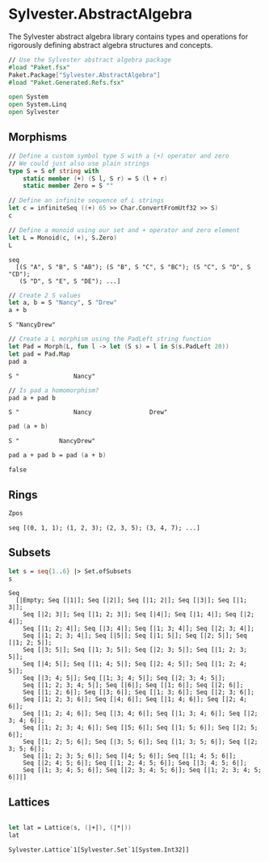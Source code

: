 # Sylvester.AbstractAlgebra
The Sylvester abstract algebra library contains types and operations for rigorously defining abstract algebra structures and concepts.

```fsharp
// Use the Sylvester abstract algebra package
#load "Paket.fsx"
Paket.Package["Sylvester.AbstractAlgebra"] 
#load "Paket.Generated.Refs.fsx"

open System 
open System.Linq
open Sylvester
```

## Morphisms

```fsharp
// Define a custom symbol type S with a (+) operator and zero
// We could just also use plain strings
type S = S of string with
    static member (+) (S l, S r) = S (l + r)
    static member Zero = S ""

// Define an infinite sequence of L strings
let c = infiniteSeq ((+) 65 >> Char.ConvertFromUtf32 >> S)
c
```


```fsharp
// Define a monoid using our set and + operator and zero element
let L = Monoid(c, (+), S.Zero)
L
```




    seq
      [(S "A", S "B", S "AB"); (S "B", S "C", S "BC"); (S "C", S "D", S "CD");
       (S "D", S "E", S "DE"); ...]




```fsharp
// Create 2 S values
let a, b = S "Nancy", S "Drew"
a + b
```




    S "NancyDrew"




```fsharp
// Create a L morphism using the PadLeft string function
let Pad = Morph(L, fun l -> let (S s) = l in S(s.PadLeft 20))
let pad = Pad.Map
pad a
```




    S "               Nancy"




```fsharp
// Is pad a homomorphism?
pad a + pad b
```




    S "               Nancy                Drew"




```fsharp
pad (a + b)
```




    S "           NancyDrew"




```fsharp
pad a + pad b = pad (a + b)
```




    false



## Rings
```fsharp
Zpos
```




    seq [(0, 1, 1); (1, 2, 3); (2, 3, 5); (3, 4, 7); ...]


## Subsets

```fsharp
let s = seq{1..6} |> Set.ofSubsets
s
```




    Seq
      [|Empty; Seq [|1|]; Seq [|2|]; Seq [|1; 2|]; Seq [|3|]; Seq [|1; 3|];
        Seq [|2; 3|]; Seq [|1; 2; 3|]; Seq [|4|]; Seq [|1; 4|]; Seq [|2; 4|];
        Seq [|1; 2; 4|]; Seq [|3; 4|]; Seq [|1; 3; 4|]; Seq [|2; 3; 4|];
        Seq [|1; 2; 3; 4|]; Seq [|5|]; Seq [|1; 5|]; Seq [|2; 5|]; Seq [|1; 2; 5|];
        Seq [|3; 5|]; Seq [|1; 3; 5|]; Seq [|2; 3; 5|]; Seq [|1; 2; 3; 5|];
        Seq [|4; 5|]; Seq [|1; 4; 5|]; Seq [|2; 4; 5|]; Seq [|1; 2; 4; 5|];
        Seq [|3; 4; 5|]; Seq [|1; 3; 4; 5|]; Seq [|2; 3; 4; 5|];
        Seq [|1; 2; 3; 4; 5|]; Seq [|6|]; Seq [|1; 6|]; Seq [|2; 6|];
        Seq [|1; 2; 6|]; Seq [|3; 6|]; Seq [|1; 3; 6|]; Seq [|2; 3; 6|];
        Seq [|1; 2; 3; 6|]; Seq [|4; 6|]; Seq [|1; 4; 6|]; Seq [|2; 4; 6|];
        Seq [|1; 2; 4; 6|]; Seq [|3; 4; 6|]; Seq [|1; 3; 4; 6|]; Seq [|2; 3; 4; 6|];
        Seq [|1; 2; 3; 4; 6|]; Seq [|5; 6|]; Seq [|1; 5; 6|]; Seq [|2; 5; 6|];
        Seq [|1; 2; 5; 6|]; Seq [|3; 5; 6|]; Seq [|1; 3; 5; 6|]; Seq [|2; 3; 5; 6|];
        Seq [|1; 2; 3; 5; 6|]; Seq [|4; 5; 6|]; Seq [|1; 4; 5; 6|];
        Seq [|2; 4; 5; 6|]; Seq [|1; 2; 4; 5; 6|]; Seq [|3; 4; 5; 6|];
        Seq [|1; 3; 4; 5; 6|]; Seq [|2; 3; 4; 5; 6|]; Seq [|1; 2; 3; 4; 5; 6|]|]



## Lattices


```fsharp

let lat = Lattice(s, (|+|), (|*|))
lat
```




    Sylvester.Lattice`1[Sylvester.Set`1[System.Int32]]




```fsharp

```
